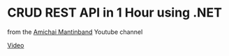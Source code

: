 # CRUD REST API in 1 Hour using .NET

from the [Amichai Mantinband](https://www.youtube.com/@amantinband) Youtube channel

[Video](https://youtu.be/vftu-pqdUzQ)
